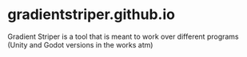 # gradientstriper.github.io

Gradient Striper is a tool that is meant to work over different programs (Unity and Godot versions in the works atm)

